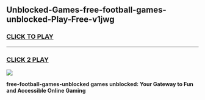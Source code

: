 
## Unblocked-Games-free-football-games-unblocked-Play-Free-v1jwg
<h3>
<a href="https://premium76.site?title=free-football-games-unblocked&ref=20A">CLICK TO PLAY</a></h3>
<hr>

<h3>
<a href="https://premium76.site?title=free-football-games-unblocked&ref=20A">CLICK 2 PLAY</a>
  
</h3>

<a href="https://premium76.site?title=free-football-games-unblocked&ref=20A"><img src="https://clearcache.store/games.png"></a>


**free-football-games-unblocked games unblocked: Your Gateway to Fun and Accessible Online Gaming**
